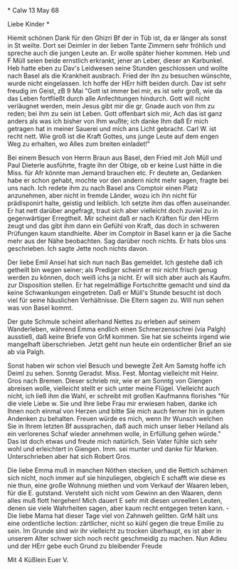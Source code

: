 <nach Hydr:>* Calw 13 May 68

Liebe Kinder <Marie>*

Hiemit schönen Dank für den Ghizri Bf der in Tüb ist, da er länger als sonst in St weilte. Dort sei Deimler in der lieben Tante Zimmern sehr fröhlich und spreche auch die jungen Leute an. Er wolle später hieher kommen. Heb und F Müll seien beide ernstlich erkrankt, jener an Leber, dieser an Karbunkel. Heb hatte eben zu Dav's Leidwesen seine Stunden geschlossen und wollte nach Basel als die Krankheit ausbrach. Fried der ihn zu besuchen wünschte, wurde nicht eingelassen. Ich hoffe der HErr hilft beiden durch. Dav ist sehr freudig im Geist, zB 9 Mai "Gott ist immer bei mir, es ist sehr groß, wie da das Leben fortfließt durch alle Anfechtungen hindurch. Gott will nicht verläugnet werden, mein Jesus gibt mir die gr. Gnade auch von Ihm zu reden; bei ihm zu sein ist Leben. Gott offenbart sich mir, Ach das ist ganz anders als was ich bisher von Ihm wußte; ich danke Ihm daß Er mich getragen hat in meiner Sauerei und mich ans Licht gebracht. Carl W. ist recht nett. Wie groß ist die Kraft Gottes, uns junge Leute auf dem engen Weg zu erhalten, wo Alles zum breiten einladet!"

Bei einem Besuch von Herrn Braun aus Basel, den Fried mit Joh Müll und Paul Dieterle ausführte, fragte ihn der Obige, ob er keine Lust hätte in die Miss. für Afr könnte man Jemand brauchen etc. Fr deutete an, Gedanken habe er schon gehabt, mochte vor den andern nicht mehr sagen, fragte bei uns nach. Ich redete ihm zu nach Basel ans Comptoir einen Platz anzunehmen, aber nicht in fremde Länder, wozu ich ihn nicht für prädisponirt halte, geistig und leiblich. Ich setzte ihm das offen auseinander. Er hat nett darüber angefragt, traut sich aber vielleicht doch zuviel zu in gegenwärtiger Erregtheit. Mir scheint daß er nach Kräften für den HErrn zeugt und das gibt ihm dann ein Gefühl von Kraft, das doch in schweren Prüfungen kaum standhielte. Aber im Comptoir in Basel kann er ja die Sache mehr aus der Nähe beobachten. Sag darüber noch nichts. Er hats blos uns geschrieben. Ich sagte Jette noch nichts davon.

Der liebe Emil Ansel hat sich nun nach Bas gemeldet. Ich gestehe daß ich getheilt bin wegen seiner; als Prediger scheint er mir nicht frisch genug werden zu können, doch weiß ichs ja nicht. Er will sich aber auch als Kaufm. zur Disposition stellen. Er hat regelmäßige Fortschritte gemacht und sind da keine Schwankungen eingetreten. Daß er Müll's Stunde besucht ist doch viel für seine häuslichen Verhältnisse. Die Eltern sagen zu. Will nun sehen was von Basel kommt.

Der gute Schmule scheint allerhand Nettes zu erleben auf seinem Wanderleben, während Emma endlich einen Schmerzensschrei (via Palgh) ausstieß, daß keine Briefe von GrM kommen. Sie hat sie scheints irgend wie mangelhaft überschrieben. Jetzt geht nun heute ein ordentlicher Brief an sie ab via Palgh.

Sonst haben wir schon viel Besuch und bewegte Zeit Am Samstg hoffe ich Deiml zu sehen. Sonntg Geradst. Miss. Fest. Montag vielleicht mit Heinr. Gros nach Bremen. Dieser schrieb mir, wie er am Sonntg von Giengen abreisen wolle, vielleicht stellt er sich unter meine Flügel. Vielleicht auch nicht, ich ließ ihm die Wahl, er schreibt mit großen Kaufmanns florishes "für die viele Liebe w. Sie und Ihre liebe Frau mir erwiesen haben, danke ich Ihnen noch einmal von Herzen und bitte Sie mich auch ferner hin in gutem Andenken zu behalten. Freuen würde es mich, wenn Ihr Wunsch welchen Sie in Ihrem letzten Bf aussprachen, daß auch mich unser lieber Heiland als ein verlorenes Schaf wieder annehmen wolle, in Erfüllung gehen würde." Das ist doch etwas und freute mich natürlich. Sein Vater fühle sich sehr wohl und erleichtert in Giengen. Imm. sei munter und danke für Marken. Unterschrieben aber hat sich Robert Gros.

Die liebe Emma muß in manchen Nöthen stecken, und die Rettich schämen sich nicht, noch immer auf sie hinzuliegen, obgleich E schafft wie diese es nie thun, eine große Wohnung miethen und vom Verkauf der Waaren leben, für die E. gutstand. Versteht sich nicht vom Gewinn an den Waaren, denn alles muß flott hergehen! Mich dauert E sehr mit diesen unreellen Leuten, denen sie viele Wahrheiten sagen, aber kaum recht entgegen treten kann. - Die liebe Mama hat dieser Tage viel von Zahnweh gelitten. GrM hält uns eine ordentliche lection: zärtlicher, nicht so kühl gegen die treue Emilie zu sein. Im Grunde sind wir ihr vielleicht zu trocken überhaupt, es ist aber in unserem Alter schwer sich noch recht geschmeidig zu machen. Nun Adieu und der HErr gebe euch Grund zu bleibender Freude

 Mit 4 Küßlein Euer V.
